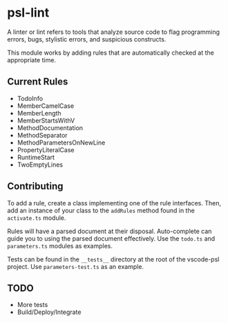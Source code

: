 # psl-lint

A linter or lint refers to tools that analyze source code to flag programming errors, bugs, stylistic errors, and suspicious constructs.

This module works by adding rules that are automatically checked at the appropriate time.

## Current Rules

* TodoInfo
* MemberCamelCase
* MemberLength
* MemberStartsWithV
* MethodDocumentation
* MethodSeparator
* MethodParametersOnNewLine
* PropertyLiteralCase
* RuntimeStart
* TwoEmptyLines


## Contributing

To add a rule, create a class implementing one of the rule interfaces. Then, add an instance of your class to the `addRules` method found in the `activate.ts` module. 

Rules will have a parsed document at their disposal. Auto-complete can guide you to using the parsed document effectively. Use the `todo.ts` and `parameters.ts` modules as examples.

Tests can be found in the `__tests__` directory at the root of the vscode-psl project. Use `parameters-test.ts` as an example.

## TODO

* More tests
* Build/Deploy/Integrate
